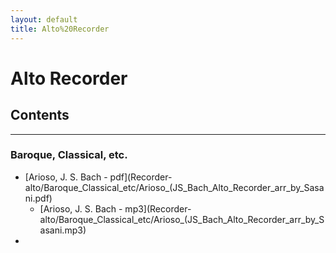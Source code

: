 ```yaml
---
layout: default
title: Alto%20Recorder
---
```


# Alto Recorder
## Contents


---

### Baroque, Classical, etc.
- [Arioso, J. S. Bach - pdf](Recorder-alto/Baroque_Classical_etc/Arioso_(JS_Bach_Alto_Recorder_arr_by_Sasani.pdf)
	- [Arioso, J. S. Bach - mp3](Recorder-alto/Baroque_Classical_etc/Arioso_(JS_Bach_Alto_Recorder_arr_by_Sasani.mp3)
- 